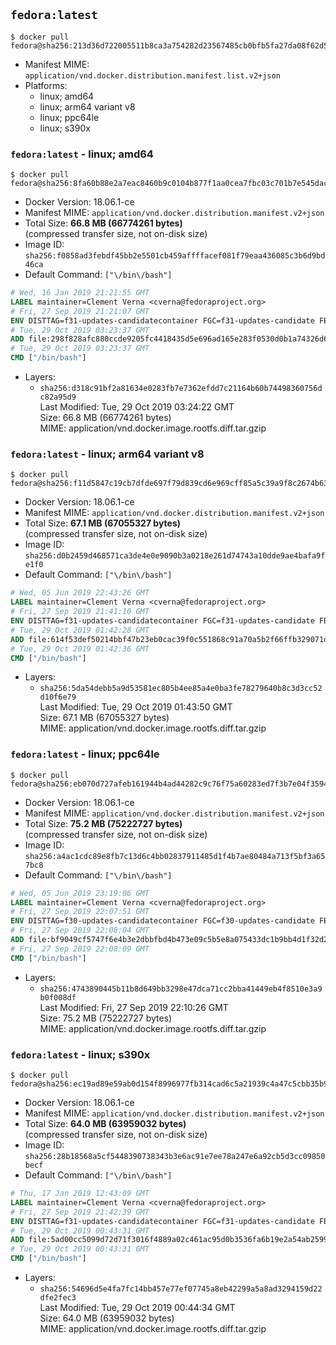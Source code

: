 ## `fedora:latest`

```console
$ docker pull fedora@sha256:213d36d722005511b8ca3a754282d23567485cb0bfb5fa27da08f62d5bfbc1b8
```

-	Manifest MIME: `application/vnd.docker.distribution.manifest.list.v2+json`
-	Platforms:
	-	linux; amd64
	-	linux; arm64 variant v8
	-	linux; ppc64le
	-	linux; s390x

### `fedora:latest` - linux; amd64

```console
$ docker pull fedora@sha256:8fa60b88e2a7eac8460b9c0104b877f1aa0cea7fbc03c701b7e545dacccfb433
```

-	Docker Version: 18.06.1-ce
-	Manifest MIME: `application/vnd.docker.distribution.manifest.v2+json`
-	Total Size: **66.8 MB (66774261 bytes)**  
	(compressed transfer size, not on-disk size)
-	Image ID: `sha256:f0858ad3febdf45bb2e5501cb459affffacef081f79eaa436085c3b6d9bd46ca`
-	Default Command: `["\/bin\/bash"]`

```dockerfile
# Wed, 16 Jan 2019 21:21:55 GMT
LABEL maintainer=Clement Verna <cverna@fedoraproject.org>
# Fri, 27 Sep 2019 21:21:07 GMT
ENV DISTTAG=f31-updates-candidatecontainer FGC=f31-updates-candidate FBR=f31-updates-candidate
# Tue, 29 Oct 2019 03:23:37 GMT
ADD file:298f828afc880ccde9205fc4418435d5e696ad165e283f0530d0b1a74326d6dc in / 
# Tue, 29 Oct 2019 03:23:37 GMT
CMD ["/bin/bash"]
```

-	Layers:
	-	`sha256:d318c91bf2a81634e0283fb7e7362efdd7c21164b60b74498360756dc82a95d9`  
		Last Modified: Tue, 29 Oct 2019 03:24:22 GMT  
		Size: 66.8 MB (66774261 bytes)  
		MIME: application/vnd.docker.image.rootfs.diff.tar.gzip

### `fedora:latest` - linux; arm64 variant v8

```console
$ docker pull fedora@sha256:f11d5847c19cb7dfde697f79d839cd6e969cff85a5c39a9f8c2674b633d6b52a
```

-	Docker Version: 18.06.1-ce
-	Manifest MIME: `application/vnd.docker.distribution.manifest.v2+json`
-	Total Size: **67.1 MB (67055327 bytes)**  
	(compressed transfer size, not on-disk size)
-	Image ID: `sha256:d0b2459d468571ca3de4e0e9090b3a0218e261d74743a10dde9ae4bafa9fe1f0`
-	Default Command: `["\/bin\/bash"]`

```dockerfile
# Wed, 05 Jun 2019 22:43:26 GMT
LABEL maintainer=Clement Verna <cverna@fedoraproject.org>
# Fri, 27 Sep 2019 21:41:10 GMT
ENV DISTTAG=f31-updates-candidatecontainer FGC=f31-updates-candidate FBR=f31-updates-candidate
# Tue, 29 Oct 2019 01:42:28 GMT
ADD file:614f53def50214bbf47b23eb0cac39f0c551868c91a70a5b2f66ffb329071d1d in / 
# Tue, 29 Oct 2019 01:42:36 GMT
CMD ["/bin/bash"]
```

-	Layers:
	-	`sha256:5da54debb5a9d53581ec805b4ee85a4e0ba3fe78279640b8c3d3cc52d10f6e79`  
		Last Modified: Tue, 29 Oct 2019 01:43:50 GMT  
		Size: 67.1 MB (67055327 bytes)  
		MIME: application/vnd.docker.image.rootfs.diff.tar.gzip

### `fedora:latest` - linux; ppc64le

```console
$ docker pull fedora@sha256:eb070d727afeb161944b4ad44282c9c76f75a60283ed7f3b7e04f3594b75d722
```

-	Docker Version: 18.06.1-ce
-	Manifest MIME: `application/vnd.docker.distribution.manifest.v2+json`
-	Total Size: **75.2 MB (75222727 bytes)**  
	(compressed transfer size, not on-disk size)
-	Image ID: `sha256:a4ac1cdc89e8fb7c13d6c4bb02837911485d1f4b7ae80484a713f5bf3a657bc8`
-	Default Command: `["\/bin\/bash"]`

```dockerfile
# Wed, 05 Jun 2019 23:19:06 GMT
LABEL maintainer=Clement Verna <cverna@fedoraproject.org>
# Fri, 27 Sep 2019 22:07:51 GMT
ENV DISTTAG=f30-updates-candidatecontainer FGC=f30-updates-candidate FBR=f30-updates-candidate
# Fri, 27 Sep 2019 22:08:04 GMT
ADD file:bf9049cf5747f6e4b3e2dbbfbd4b473e09c5b5e8a075433dc1b9bb4d1f32d22c in / 
# Fri, 27 Sep 2019 22:08:09 GMT
CMD ["/bin/bash"]
```

-	Layers:
	-	`sha256:4743890445b11b8d649bb3298e47dca71cc2bba41449eb4f8510e3a9b0f008df`  
		Last Modified: Fri, 27 Sep 2019 22:10:26 GMT  
		Size: 75.2 MB (75222727 bytes)  
		MIME: application/vnd.docker.image.rootfs.diff.tar.gzip

### `fedora:latest` - linux; s390x

```console
$ docker pull fedora@sha256:ec19ad89e59ab0d154f8996977fb314cad6c5a21939c4a47c5cbb35b9b0688f8
```

-	Docker Version: 18.06.1-ce
-	Manifest MIME: `application/vnd.docker.distribution.manifest.v2+json`
-	Total Size: **64.0 MB (63959032 bytes)**  
	(compressed transfer size, not on-disk size)
-	Image ID: `sha256:28b18568a5cf5448390738343b3e6ac91e7ee78a247e6a92cb5d3cc09850becf`
-	Default Command: `["\/bin\/bash"]`

```dockerfile
# Thu, 17 Jan 2019 12:43:09 GMT
LABEL maintainer=Clement Verna <cverna@fedoraproject.org>
# Fri, 27 Sep 2019 21:42:39 GMT
ENV DISTTAG=f31-updates-candidatecontainer FGC=f31-updates-candidate FBR=f31-updates-candidate
# Tue, 29 Oct 2019 00:43:31 GMT
ADD file:5ad00cc5099d72d71f3016f4889a02c461ac95d0b3536fa6b19e2a54ab2599a8 in / 
# Tue, 29 Oct 2019 00:43:31 GMT
CMD ["/bin/bash"]
```

-	Layers:
	-	`sha256:54696d5e4fa7fc14bb457e77ef07745a8eb42299a5a8ad3294159d22dfe2fec3`  
		Last Modified: Tue, 29 Oct 2019 00:44:34 GMT  
		Size: 64.0 MB (63959032 bytes)  
		MIME: application/vnd.docker.image.rootfs.diff.tar.gzip
